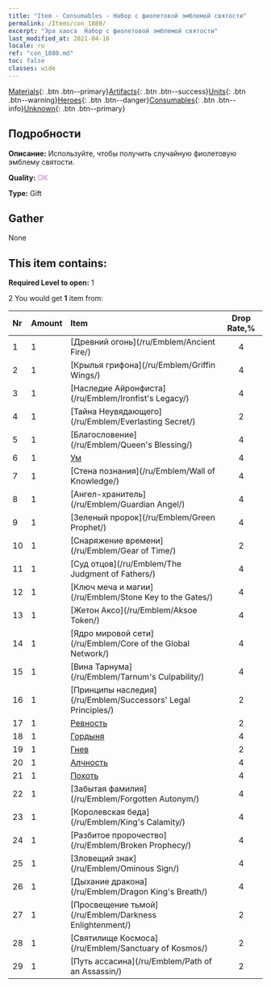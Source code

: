 ```yaml
---
title: "Item - Consumables - Набор с фиолетовой эмблемой святости"
permalink: /Items/con_1880/
excerpt: "Эра хаоса  Набор с фиолетовой эмблемой святости"
last_modified_at: 2021-04-16
locale: ru
ref: "con_1880.md"
toc: false
classes: wide
---
```

 [Materials](/ru/Items/){: .btn .btn--primary}[Artifacts](/ru/Items/Artifacts/){: .btn .btn--success}[Units](/ru/Items/Units/){: .btn .btn--warning}[Heroes](/ru/Items/Heroes/){: .btn .btn--danger}[Consumables](/ru/Items/Consumables/){: .btn .btn--info}[Unknown](/ru/Items/Unknown/){: .btn .btn--primary}

## Подробности
 **Описание:** Используйте, чтобы получить случайную фиолетовую эмблему святости.

 **Quality:** <span style="color: #DA70D6">OK</span>

 **Type:** Gift

## Gather

  None

## This item contains:

 **Required Level to open:** 1

 2 You would get **1** item  from:

  | Nr | Amount |     Item    | Drop Rate,% |
  |:---|:-------|:------------|:---------:|
  | 1 | 1 | [Древний огонь](/ru/Emblem/Ancient Fire/) | 4 | 
  | 2 | 1 | [Крылья грифона](/ru/Emblem/Griffin Wings/) | 4 | 
  | 3 | 1 | [Наследие Айронфиста](/ru/Emblem/Ironfist's Legacy/) | 4 | 
  | 4 | 1 | [Тайна Неувядающего](/ru/Emblem/Everlasting Secret/) | 2 | 
  | 5 | 1 | [Благословение](/ru/Emblem/Queen's Blessing/) | 4 | 
  | 6 | 1 | [Ум](/ru/Emblem/Witness/) | 4 | 
  | 7 | 1 | [Стена познания](/ru/Emblem/Wall of Knowledge/) | 4 | 
  | 8 | 1 | [Ангел-хранитель](/ru/Emblem/Guardian Angel/) | 4 | 
  | 9 | 1 | [Зеленый пророк](/ru/Emblem/Green Prophet/) | 4 | 
  | 10 | 1 | [Снаряжение времени](/ru/Emblem/Gear of Time/) | 2 | 
  | 11 | 1 | [Суд отцов](/ru/Emblem/The Judgment of Fathers/) | 4 | 
  | 12 | 1 | [Ключ меча и магии](/ru/Emblem/Stone Key to the Gates/) | 4 | 
  | 13 | 1 | [Жетон Аксо](/ru/Emblem/Aksoe Token/) | 4 | 
  | 14 | 1 | [Ядро мировой сети](/ru/Emblem/Core of the Global Network/) | 4 | 
  | 15 | 1 | [Вина Тарнума](/ru/Emblem/Tarnum's Culpability/) | 4 | 
  | 16 | 1 | [Принципы наследия](/ru/Emblem/Successors' Legal Principles/) | 2 | 
  | 17 | 1 | [Ревность](/ru/Emblem/Jealousy/) | 2 | 
  | 18 | 1 | [Гордыня](/ru/Emblem/Arrogance/) | 4 | 
  | 19 | 1 | [Гнев](/ru/Emblem/Anger/) | 2 | 
  | 20 | 1 | [Алчность](/ru/Emblem/Greed/) | 4 | 
  | 21 | 1 | [Похоть](/ru/Emblem/Lust/) | 4 | 
  | 22 | 1 | [Забытая фамилия](/ru/Emblem/Forgotten Autonym/) | 4 | 
  | 23 | 1 | [Королевская беда](/ru/Emblem/King's Calamity/) | 4 | 
  | 24 | 1 | [Разбитое пророчество](/ru/Emblem/Broken Prophecy/) | 4 | 
  | 25 | 1 | [Зловещий знак](/ru/Emblem/Ominous Sign/) | 4 | 
  | 26 | 1 | [Дыхание дракона](/ru/Emblem/Dragon King's Breath/) | 4 | 
  | 27 | 1 | [Просвещение тьмой](/ru/Emblem/Darkness Enlightenment/) | 2 | 
  | 28 | 1 | [Святилище Космоса](/ru/Emblem/Sanctuary of Kosmos/) | 2 | 
  | 29 | 1 | [Путь ассасина](/ru/Emblem/Path of an Assassin/) | 2 | 
